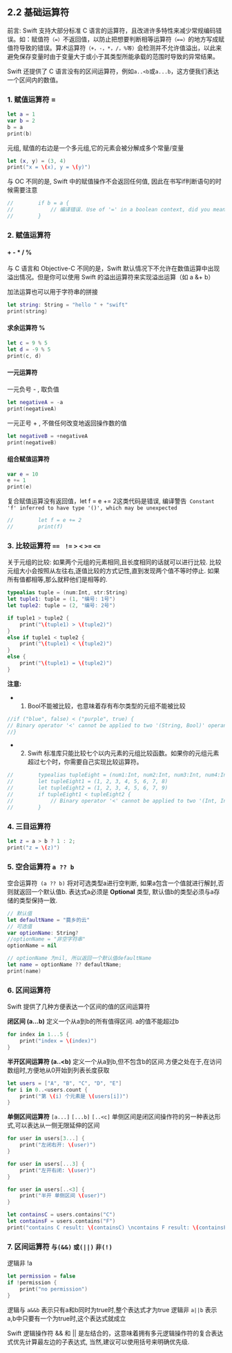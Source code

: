 ## 2.2 基础运算符

前言: Swift 支持大部分标准 C 语言的运算符，且改进许多特性来减少常规编码错误。如：赋值符`（=）`不返回值，以防止把想要判断相等运算符`（==）`的地方写成赋值符导致的错误。算术运算符`（+，-，*，/，%等）`会检测并不允许值溢出，以此来避免保存变量时由于变量大于或小于其类型所能承载的范围时导致的异常结果。

Swift 还提供了 C 语言没有的区间运算符，例如` a..<b `或` a...b `，这方便我们表达一个区间内的数值。

### 1. 赋值运算符 =
``` swift
let a = 1
var b = 2
b = a
print(b)
```
元组, 赋值的右边是一个多元组,它的元素会被分解成多个常量/变量
``` swift
let (x, y) = (3, 4)
print("x = \(x), y = \(y)")
```

与 OC 不同的是, Swift 中的赋值操作不会返回任何值, 因此在书写if判断语句的时候需要注意
``` swift
//        if b = a {
//            // 编译错误. Use of '=' in a boolean context, did you mean '=='?
//        }
```


### 2. 赋值运算符

#### + - * / %

与 C 语言和 Objective-C 不同的是，Swift 默认情况下不允许在数值运算中出现溢出情况。但是你可以使用 Swift 的溢出运算符来实现溢出运算（如 a &+ b）

加法运算也可以用于字符串的拼接
``` swift
let string: String = "hello " + "swift"
print(string)
```
#### 求余运算符 %
``` swift
let c = 9 % 5
let d = -9 % 5
print(c, d)
```

#### 一元运算符
一元负号 - , 取负值
``` swift
let negativeA = -a
print(negativeA)
```
一元正号 + , 不做任何改变地返回操作数的值
``` swift
let negativeB = +negativeA
print(negativeB)
```

#### 组合赋值运算符
``` swift
var e = 10
e += 1
print(e)
```
复合赋值运算没有返回值，let f = e += 2这类代码是错误, 编译警告` Constant 'f' inferred to have type '()', which may be unexpected`
``` swift
//        let f = e += 2
//        print(f)
```

### 3. 比较运算符  `== `  `!=`   `>`  `<`  `>=`  `<=`
关于元组的比较: 如果两个元组的元素相同,且长度相同的话就可以进行比较. 比较元组大小会按照从左往右,逐值比较的方式记性,直到发现两个值不等时停止. 如果所有值都相等,那么就秤他们是相等的.
``` swift
typealias tuple = (num:Int, str:String)
let tuple1: tuple = (1, "编号: 1号")
let tuple2: tuple = (2, "编号: 2号")

if tuple1 > tuple2 {
    print("\(tuple1) > \(tuple2)")
}
else if tuple1 < tuple2 {
    print("\(tuple1) < \(tuple2)")
}
else {
    print("\(tuple1) = \(tuple2)")
}
```

**注意:**
- 1. Bool不能被比较，也意味着存有布尔类型的元组不能被比较
``` swift
//if ("blue", false) < ("purple", true) {
// Binary operator '<' cannot be applied to two '(String, Bool)' operands
//}
```

- 2. Swift 标准库只能比较七个以内元素的元组比较函数。如果你的元组元素超过七个时，你需要自己实现比较运算符。
``` swift
//        typealias tupleEight = (num1:Int, num2:Int, num3:Int, num4:Int, num5:Int, num6:Int, num7:Int, num8:Int)
//        let tupleEight1 = (1, 2, 3, 4, 5, 6, 7, 8)
//        let tupleEight2 = (1, 2, 3, 4, 5, 6, 7, 9)
//        if tupleEight1 < tupleEight2 {
//            // Binary operator '<' cannot be applied to two '(Int, Int, Int, Int, Int, Int, Int, Int)' operands
//        }
```

### 4. 三目运算符
``` swift
let z = a > b ? 1 : 2;
print("z = \(z)")
```

### 5. 空合运算符 `a ?? b`
空合运算符` (a ?? b)` 将对可选类型a进行空判断, 如果a包含一个值就进行解封,否则就返回一个默认值b. 表达式a必须是 **Optional** 类型, 默认值b的类型必须与a存储的类型保持一致.

``` swift
// 默认值
let defaultName = "爨乡的云"
// 可选值
var optionName: String?
//optionName = "非空字符串"
optionName = nil

// optionName 为nil, 所以返回一个默认值defaultName
let name = optionName ?? defaultName;
print(name)
```

### 6. 区间运算符
Swift 提供了几种方便表达一个区间的值的区间运算符

**闭区间 (a...b)** 定义一个从a到b的所有值得区间. a的值不能超过b
``` swift
for index in 1...5 {
    print("index = \(index)")
}
```

**半开区间运算符 (a..<b)**  定义一个从a到b,但不包含b的区间.方便之处在于,在访问数组时,方便地从0开始到列表长度获取
``` swift
let users = ["A", "B", "C", "D", "E"]
for i in 0..<users.count {
    print("第 \(i) 个元素是 \(users[i])")
}
```

**单侧区间运算符** `[a...]` `[...b]` `[..<c]`
单侧区间是闭区间操作符的另一种表达形式,可以表达从一侧无限延伸的区间
``` swift
for user in users[3...] {
    print("左闭右开: \(user)")
}

for user in users[...3] {
    print("左开右闭: \(user)")
}

for user in users[..<3] {
    print("半开 单侧区间 \(user)")
}

let containsC = users.contains("C")
let containsF = users.contains("F")
print("contains C result: \(containsC) \ncontains F result: \(containsF)")
```

### 7. 区间运算符 `与(&&)`  `或(||)`  `非(!)`
逻辑非 !a
``` swift
let permission = false
if !permission {
    print("no permission")
}
```

逻辑与 `a&&b` 表示只有a和b同时为true时,整个表达式才为true
逻辑非 `a||b` 表示a,b中只要有一个为true时,这个表达式就成立

Swift 逻辑操作符 && 和 || 是左结合的，这意味着拥有多元逻辑操作符的复合表达式优先计算最左边的子表达式, 当然,建议可以使用括号来明确优先级.
